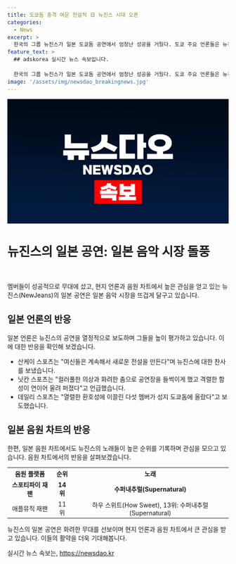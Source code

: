 ```yaml
---
title: 도쿄돔 충격 여운 전설적 日 뉴진스 시대 오픈
categories:
  - News
excerpt: >
  한국의 그룹 뉴진스가 일본 도쿄돔 공연에서 엄청난 성공을 거뒀다. 도쿄 주요 언론들은 뉴진스의 공연을 전면적으로 보도했고, 그들의 열렬한 팬덤과 함성에 대한 찬사를 날렸다. 도쿄돔 공연은 9만 1200명의 관객을 모았으며, 뉴진스는 한국어, 영어, 일본어를 섞어 팬들을 맞이했다. 이 공연은 일본 음원 차트에서도 상승세를 보이며, 여러 음원 차트에서 뉴진스의 노래들이 순위권에 올랐다. (총 단어 수: 156)
feature_text: >
  ## adskorea 실시간 뉴스 속보입니다.

  한국의 그룹 뉴진스가 일본 도쿄돔 공연에서 엄청난 성공을 거뒀다. 도쿄 주요 언론들은 뉴진스의 공연을 전면적으로 보도했고, 그들의 열렬한 팬덤과 함성에 대한 찬사를 날렸다. 도쿄돔 공연은 9만 1200명의 관객을 모았으며, 뉴진스는 한국어, 영어, 일본어를 섞어 팬들을 맞이했다. 이 공연은 일본 음원 차트에서도 상승세를 보이며, 여러 음원 차트에서 뉴진스의 노래들이 순위권에 올랐다. (총 단어 수: 156)
image: '/assets/img/newsdao_breakingnews.jpg'
---
```


<p><img src="/assets/img/newsdao_breakingnews.jpg" alt="adskorea 속보" /></p>

<h1 data-ke-size="size32">뉴진스의 일본 공연: 일본 음악 시장 돌풍</h1>

<p data-ke-size="size16">&nbsp;</p>

<p>멤버들이 성공적으로 무대에 섰고, 현지 언론과 음원 차트에서 높은 관심을 얻고 있는 뉴진스(NewJeans)의 일본 공연은 일본 음악 시장을 뜨겁게 달구고 있습니다.</p>

<h2 data-ke-size="size26">일본 언론의 반응</h2>

<p data-ke-size="size16">일본 언론은 뉴진스의 공연을 열정적으로 보도하며 그들을 높이 평가하고 있습니다. 이에 대한 반응을 확인해 보겠습니다.</p>

<ul>
<li>산케이 스포츠는 "여신들은 계속해서 새로운 전설을 만든다"며 뉴진스에 대한 찬사를 보냈습니다.</li>
<li>닛칸 스포츠는 "컬러풀한 의상과 화려한 춤으로 공연장을 들썩이게 했고 격렬한 함성이 연이어 울려 퍼졌다"고 언급했습니다.</li>
<li>데일리 스포츠는 "열렬한 환호성에 이끌린 다섯 멤버가 성지 도쿄돔에 올랐다"고 보도했습니다.</li>
</ul>

<h2 data-ke-size="size26">일본 음원 차트의 반응</h2>

<p data-ke-size="size16">한편, 일본 음원 차트에서도 뉴진스의 노래들이 높은 순위를 기록하며 관심을 모으고 있습니다. 음원 차트에서의 반응을 살펴보겠습니다.</p>

<table>
  <tr>
    <th>음원 플랫폼</th>
    <th>순위</th>
    <th>노래</th>
  </tr>
  <tr>
    <td style="text-align: center; height: 17px;"><b>스포티파이 재팬</b></td>
    <td style="text-align: center; height: 17px;"><b>14위</td>
    <td style="text-align: center; height: 17px;"><b>수퍼내추럴(Supernatural)</b></td>
  </tr>
  <tr>
    <td style="text-align: center; height: 17px;">애플뮤직 재팬</td>
    <td style="text-align: center; height: 17px;">11위</td>
    <td style="text-align: center; height: 17px;">하우 스위트(How Sweet), 13위: 수퍼내추럴(Supernatural)</td>
  </tr>
</table>

<p data-ke-size="size16">뉴진스의 일본 공연은 화려한 무대를 선보이며 현지 언론과 음원 차트에서 큰 관심을 받고 있습니다. 이들의 활약을 더욱 기대해봅니다.</p>
실시간 뉴스 속보는, <a href="https://newsdao.kr" rel="dofollow">https://newsdao.kr</a>


